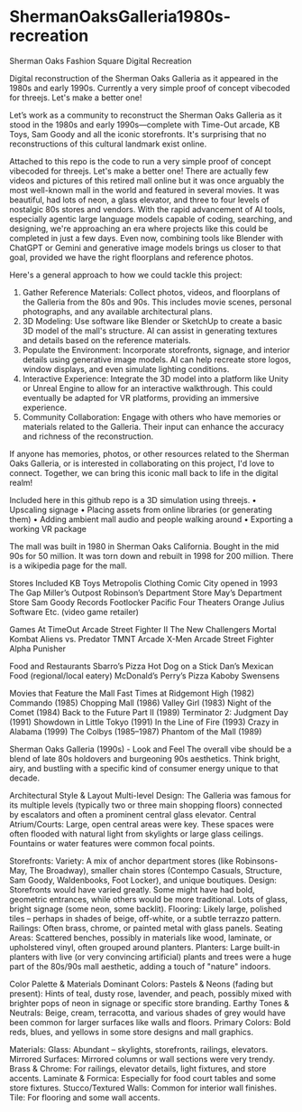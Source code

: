 # ShermanOaksGalleria1980s-recreation

Sherman Oaks Fashion Square Digital Recreation

Digital reconstruction of the Sherman Oaks Galleria as it appeared in the 1980s and early 1990s.  Currently a very simple proof of concept vibecoded for threejs. Let's make a better one!


Let’s work as a community to reconstruct the Sherman Oaks Galleria as it stood in the 1980s and early 1990s—complete with Time-Out arcade, KB Toys, Sam Goody and all the iconic storefronts. It's surprising that no reconstructions of this cultural landmark exist online.

Attached to this repo is the code to run a very simple proof of concept vibecoded for threejs. Let's make a better one! There are actually few videos and pictures of this retired mall online but it was once arguably the most well-known mall in the world and featured in several movies. It was beautiful, had lots of neon, a glass elevator, and three to four levels of nostalgic 80s stores and vendors.
With the rapid advancement of AI tools, especially agentic large language models capable of coding, searching, and designing, we're approaching an era where projects like this could be completed in just a few days. Even now, combining tools like Blender with ChatGPT or Gemini and generative image models brings us closer to that goal, provided we have the right floorplans and reference photos.

Here's a general approach to how we could tackle this project:

1.	Gather Reference Materials: Collect photos, videos, and floorplans of the Galleria from the 80s and 90s. This includes movie scenes, personal photographs, and any available architectural plans.
2.	3D Modeling: Use software like Blender or SketchUp to create a basic 3D model of the mall's structure. AI can assist in generating textures and details based on the reference materials.
3.	Populate the Environment: Incorporate storefronts, signage, and interior details using generative image models. AI can help recreate store logos, window displays, and even simulate lighting conditions.
4.	Interactive Experience: Integrate the 3D model into a platform like Unity or Unreal Engine to allow for an interactive walkthrough. This could eventually be adapted for VR platforms, providing an immersive experience.
5.	Community Collaboration: Engage with others who have memories or materials related to the Galleria. Their input can enhance the accuracy and richness of the reconstruction.

If anyone has memories, photos, or other resources related to the Sherman Oaks Galleria, or is interested in collaborating on this project, I'd love to connect. Together, we can bring this iconic mall back to life in the digital realm!

Included here in this github repo is a 3D simulation using threejs.
•  Upscaling signage
•  Placing assets from online libraries (or generating them)
•  Adding ambient mall audio and people walking around
•  Exporting a working VR package

The mall was built in 1980 in Sherman Oaks California. Bought in the mid 90s for 50 million. It was torn down and rebuilt in 1998 for 200 million. There is a wikipedia page for the mall.

Stores Included
KB Toys
Metropolis Clothing
Comic City opened in 1993
The Gap
Miller’s Outpost
Robinson’s Department Store
May’s Department Store
Sam Goody Records
Footlocker
Pacific Four Theaters
Orange Julius
Software Etc. (video game retailer)

Games At TimeOut Arcade
Street Fighter II The New Challengers
Mortal Kombat
Aliens vs. Predator
TMNT Arcade
X-Men Arcade
Street Fighter Alpha
Punisher 

Food and Restaurants 
Sbarro’s Pizza
Hot Dog on a Stick
Dan’s Mexican Food (regional/local eatery)
McDonald’s
Perry’s Pizza
Kaboby
Swensens

Movies that Feature the Mall 
Fast Times at Ridgemont High (1982)
Commando (1985)
Chopping Mall (1986)
Valley Girl (1983)
Night of the Comet (1984)
Back to the Future Part II (1989)
Terminator 2: Judgment Day (1991)
Showdown in Little Tokyo (1991)
In the Line of Fire (1993)
Crazy in Alabama (1999)
The Colbys (1985–1987) 
Phantom of the Mall (1989)

Sherman Oaks Galleria (1990s) - Look and Feel
The overall vibe should be a blend of late 80s holdovers and burgeoning 90s aesthetics. Think bright, airy, and bustling with a specific kind of consumer energy unique to that decade.

Architectural Style & Layout
Multi-level Design: The Galleria was famous for its multiple levels (typically two or three main shopping floors) connected by escalators and often a prominent central glass elevator.
Central Atrium/Courts: Large, open central areas were key. These spaces were often flooded with natural light from skylights or large glass ceilings. Fountains or water features were common focal points.

Storefronts:
Variety: A mix of anchor department stores (like Robinsons-May, The Broadway), smaller chain stores (Contempo Casuals, Structure, Sam Goody, Waldenbooks, Foot Locker), and unique boutiques.
Design: Storefronts would have varied greatly. Some might have had bold, geometric entrances, while others would be more traditional. Lots of glass, bright signage (some neon, some backlit).
Flooring: Likely large, polished tiles – perhaps in shades of beige, off-white, or a subtle terrazzo pattern.
Railings: Often brass, chrome, or painted metal with glass panels.
Seating Areas: Scattered benches, possibly in materials like wood, laminate, or upholstered vinyl, often grouped around planters.
Planters: Large built-in planters with live (or very convincing artificial) plants and trees were a huge part of the 80s/90s mall aesthetic, adding a touch of "nature" indoors.

Color Palette & Materials
Dominant Colors:
Pastels & Neons (fading but present): Hints of teal, dusty rose, lavender, and peach, possibly mixed with brighter pops of neon in signage or specific store branding.
Earthy Tones & Neutrals: Beige, cream, terracotta, and various shades of grey would have been common for larger surfaces like walls and floors.
Primary Colors: Bold reds, blues, and yellows in some store designs and mall graphics.

Materials:
Glass: Abundant – skylights, storefronts, railings, elevators.
Mirrored Surfaces: Mirrored columns or wall sections were very trendy.
Brass & Chrome: For railings, elevator details, light fixtures, and store accents.
Laminate & Formica: Especially for food court tables and some store fixtures.
Stucco/Textured Walls: Common for interior wall finishes.
Tile: For flooring and some wall accents.
